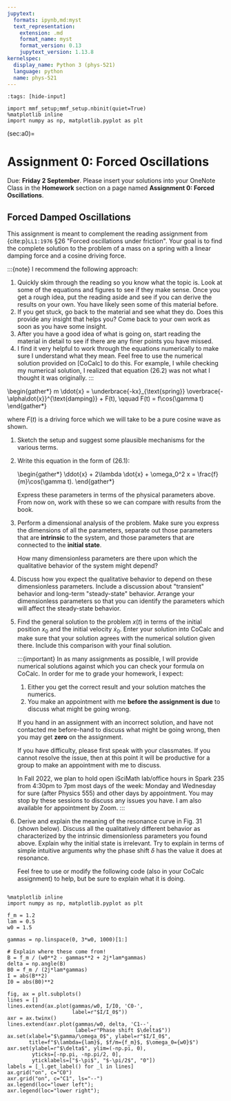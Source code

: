 ```yaml
---
jupytext:
  formats: ipynb,md:myst
  text_representation:
    extension: .md
    format_name: myst
    format_version: 0.13
    jupytext_version: 1.13.8
kernelspec:
  display_name: Python 3 (phys-521)
  language: python
  name: phys-521
---
```


```{code-cell}
:tags: [hide-input]

import mmf_setup;mmf_setup.nbinit(quiet=True)
%matplotlib inline
import numpy as np, matplotlib.pyplot as plt
```

(sec:a0)=
# Assignment 0: Forced Oscillations

Due: **Friday 2 September**.  Please insert your solutions into your OneNote Class in
the **Homework** section on a page named **Assignment 0: Forced Oscillations**.

## Forced Damped Oscillations

This assignment is meant to complement the reading assignment from {cite:p}`LL1:1976`
§26 "Forced oscillations under friction".  Your goal is to find the complete solution to
the problem of a mass on a spring with a linear damping force and a cosine driving
force.

:::{note}
I recommend the following approach:

1. Quickly skim through the reading so you know what the topic is.  Look at some of the
   equations and figures to see if they make sense.  Once you get a rough idea, put the
   reading aside and see if you can derive the results on your own.  You have likely
   seen some of this material before.
2. If you get stuck, go back to the material and see what they do.  Does this provide
   any insight that helps you?  Come back to your own work as soon as you have some
   insight.
3. After you have a good idea of what is going on, start reading the material in detail
   to see if there are any finer points you have missed.
4. I find it very helpful to work through the equations numerically to make sure I
   understand what they mean.  Feel free to use the numerical solution provided on
   [CoCalc] to do this.  For example, I while checking my numerical solution, I realized
   that equation (26.2) was not what I thought it was originally.
:::

\begin{gather*}
  m \ddot{x}  = \underbrace{-kx}_{\text{spring}} 
                \overbrace{-\alpha\dot{x}}^{\text{damping}}
                + F(t), \qquad
  F(t) = f\cos(\gamma t)
\end{gather*}

where $F(t)$ is a driving force which we will take to be a pure cosine wave as shown.

1. Sketch the setup and suggest some plausible mechanisms for the various terms.
2. Write this equation in the form of (26.1):

   \begin{gather*}
     \ddot{x} + 2\lambda \dot{x} + \omega_0^2 x = \frac{f}{m}\cos(\gamma t).
   \end{gather*}
   
   Express these parameters in terms of the physical parameters above.  From now on,
   work with these so we can compare with results from the book.
3. Perform a dimensional analysis of the problem.  Make sure you express the dimensions
   of all the parameters, separate out those parameters that are **intrinsic** to the
   system, and those parameters that are connected to the **initial state**.

   How many dimensionless parameters are there upon which the qualitative behavior of
   the system might depend?
4. Discuss how you expect the qualitative behavior to depend on these dimensionless
   parameters.  Include a discussion about "transient" behavior and long-term
   "steady-state" behavior.  Arrange your dimensionless parameters so that you can
   identify the parameters which will affect the steady-state behavior.
5. Find the general solution to the problem $x(t)$ in terms of the initial position
   $x_0$ and the initial velocity $\dot{x}_0$.  Enter your solution into CoCalc and make
   sure that your solution agrees with the numerical solution given there.  Include this
   comparison with your final solution.
   
   :::{important}
   In as many assignments as possible, I will provide numerical solutions against which
   you can check your formula on CoCalc.  In order for me to grade your homework, I
   expect:
   
   1. Either you get the correct result and your solution matches the numerics.
   2. You make an appointment with me **before the assignment is due** to discuss what
      might be going wrong.
      
   If you hand in an assignment with an incorrect solution, and have not contacted me
   before-hand to discuss what might be going wrong, then you may get **zero** on the
   assignment.
   
   If you have difficulty, please first speak with your classmates.  If you cannot
   resolve the issue, then at this point it will be productive for a group to make an
   appointment with me to discuss.
   
   In Fall 2022, we plan to hold open iSciMath lab/office hours in Spark 235 from 4:30pm
   to 7pm most days of the week: Monday and Wednesday for sure (after Physics 555) and
   other days by appointment.  You may stop by these sessions to discuss any issues you
   have.  I am also available for appointment by Zoom.
   :::
6. Derive and explain the meaning of the resonance curve in Fig. 31 (shown below).
   Discuss all the qualitatively different behavior as characterized by the intrinsic
   dimensionless parameters you found above.  Explain why the initial state is
   irrelevant.  Try to explain in terms of simple intuitive arguments why the phase
   shift $\delta$ has the value it does at resonance.

   Feel free to use or modify the following code (also in your CoCalc assignment) to
   help, but be sure to explain what it is doing.
   
```{code-cell}

%matplotlib inline
import numpy as np, matplotlib.pyplot as plt

f_m = 1.2
lam = 0.5
w0 = 1.5

gammas = np.linspace(0, 3*w0, 1000)[1:]

# Explain where these come from!
B = f_m / (w0**2 - gammas**2 + 2j*lam*gammas)
delta = np.angle(B)
B0 = f_m / (2j*lam*gammas)
I = abs(B**2)
I0 = abs(B0)**2

fig, ax = plt.subplots()
lines = []
lines.extend(ax.plot(gammas/w0, I/I0, 'C0-', 
                     label=r"$I/I_0$"))
axr = ax.twinx()
lines.extend(axr.plot(gammas/w0, delta, 'C1--', 
                      label=r"Phase shift $\delta$"))
ax.set(xlabel="$\gamma/\omega_0$", ylabel=r"$I/I_0$",
       title=f"$\lambda={lam}$, $f/m={f_m}$, $\omega_0={w0}$")
axr.set(ylabel=r"$\delta$", ylim=(-np.pi, 0),
        yticks=[-np.pi, -np.pi/2, 0], 
        yticklabels=["$-\pi$", "$-\pi/2$", "0"]) 
labels = [_l.get_label() for _l in lines]
ax.grid("on", c="C0")
axr.grid("on", c="C1", ls="--")
ax.legend(loc="lower left");
axr.legend(loc="lower right");
```
